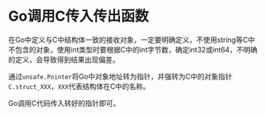 # Go调用C传入传出函数

在Go中定义与C中结构体一致的接收对象，一定要明确定义，不使用string等C中不包含的对象，使用int类型时要根据C中的int字节数，确定int32或int64，不明确的定义，会导致得到结果出现偏差。

通过`unsafe.Pointer`将Go中对象地址转为指针，并强转为C中的对象指针`C.struct_XXX`，`XXX`代表结构体在C中的名称。

Go调用C代码传入转好的指针即可。